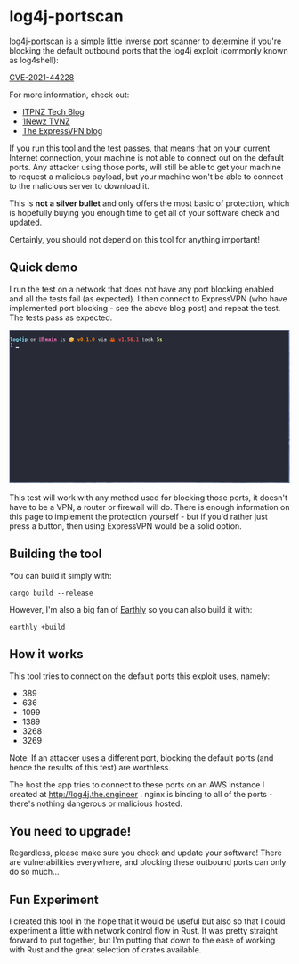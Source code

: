 # log4j-portscan

log4j-portscan is a simple little inverse port scanner to determine if you're blocking the default
outbound ports that the log4j exploit (commonly known as log4shell):

[CVE-2021-44228](https://nvd.nist.gov/vuln/detail/CVE-2021-44228)

For more information, check out:

* [ITPNZ Tech Blog](https://techblog.nz/2771-Log4J-When-your-tools-turn-against-you)
* [1Newz TVNZ](https://www.1news.co.nz/2021/12/13/cert-nz-says-new-cyber-threat-being-actively-exploited/)
* [The ExpressVPN blog](https://expressvpn.com/blog/log4shell-protection)

If you run this tool and the test passes, that means that on your current Internet connection, your machine is
not able to connect out on the default ports. Any attacker using those ports, will still be able to get your machine
to request a malicious payload, but your machine won't be able to connect to the malicious server to download it.

This is **not a silver bullet** and only offers the most basic of protection, which is hopefully buying you enough time
to get all of your software check and updated.

Certainly, you should not depend on this tool for anything important!

## Quick demo

I run the test on a network that does not have any port blocking enabled and all the tests fail (as expected). I then 
connect to ExpressVPN (who have implemented port blocking - see the above blog post) and repeat the test. The tests pass
as expected.

<p align="center">

![](demo/scanning.gif)

</p>

This test will work with any method used for blocking those ports, it doesn't have to be a VPN, a router or firewall will do.
There is enough information on this page to implement the protection yourself - but if you'd rather just press a button, then
using ExpressVPN would be a solid option.

## Building the tool

You can build it simply with:

    cargo build --release


However, I'm also a big fan of [Earthly](https://earthly.dev) so you can also build it with:

    earthly +build


## How it works

This tool tries to connect on the default ports this exploit uses, namely:

* 389
* 636
* 1099
* 1389
* 3268
* 3269

Note: If an attacker uses a different port, blocking the default ports
      (and hence the results of this test) are worthless.

The host the app tries to connect to these ports on an AWS instance I
created at http://log4j.the.engineer . nginx is binding to all of the
ports - there's nothing dangerous or malicious hosted.

## You need to upgrade!

Regardless, please make sure you check and update your software! There
are vulnerabilities everywhere, and blocking these outbound ports can only
do so much...


## Fun Experiment
I created this tool in the hope that it would be useful but also so that I
could experiment a little with network control flow in Rust. It was pretty
straight forward to put together, but I'm putting that down to the ease of
working with Rust and the great selection of crates available.